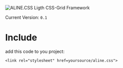 ![ALINE.CSS](https://github.com/ENJOY100/aline.css/blob/master/aline-logo-002.png)
Ligth CSS-Grid Framework

Current Version: `0.1`

# Include
add this code to you project:

`<link rel="stylesheet" href=yoursource/aline.css">`

